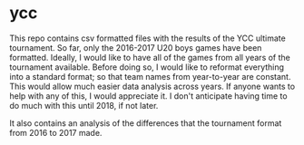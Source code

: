 # ycc

This repo contains csv formatted files with the results of the YCC ultimate tournament. So far, only the 2016-2017 U20 boys games have been formatted. Ideally, I would like to have all of the games from all years of the tournament available.  Before doing so, I would like to reformat everything into a standard format; so that team names from year-to-year are constant. This would allow much easier data analysis across years. If anyone wants to help with any of this, I would appreciate it. I don't anticipate having time to do much with this until 2018, if not later.

It also contains an analysis of the differences that the tournament format from 2016 to 2017 made. 
